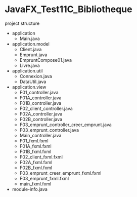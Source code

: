 # JavaFX_Test11C_Bibliotheque

project structure

- application
    - Main.java
- application.model
    - Client.java
    - Emprunt.java
    - EmpruntCompose01.java
    - Livre.java
- application.util
    - Connexion.java
    - DataUtil.java
- application.view
    - F01_controller.java
    - F01A_controller.java
    - F01B_controller.java
    - F02_client_controller.java
    - F02A_controller.java
    - F02B_controller.java
    - F03_emprunt_controller_creer_emprunt.java
    - F03_emprunt_controller.java
    - Main_controller.java
    - F01_fxml.fxml
    - F01A_fxml.fxml
    - F01B_fxml.fxml
    - F02_client_fxml.fxml
    - F02A_fxml.fxml
    - F02B_fxml.fxml
    - F03_emprunt_creer_emprunt_fxml.fxml
    - F03_emprunt_fxml.fxml
    - main_fxml.fxml
- module-info.java
